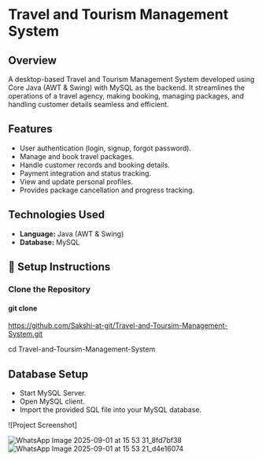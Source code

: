 # Travel and Tourism Management System

## Overview
A desktop-based Travel and Tourism Management System developed using Core Java (AWT & Swing) with MySQL as the backend. It streamlines the operations of a travel agency, making booking, managing packages, and handling customer details seamless and efficient.

## Features
- User authentication (login, signup, forgot password).
- Manage and book travel packages.
- Handle customer records and booking details.
- Payment integration and status tracking.
- View and update personal profiles.
- Provides package cancellation and progress tracking.

## Technologies Used
- **Language:** Java (AWT & Swing)  
- **Database:** MySQL

## 🔧 Setup Instructions
### Clone the Repository
#### git clone 
https://github.com/Sakshi-at-git/Travel-and-Toursim-Management-System.git

cd Travel-and-Toursim-Management-System

## Database Setup

- Start MySQL Server.
- Open MySQL client.
- Import the provided SQL file into your MySQL database.


![Project Screenshot]


![WhatsApp Image 2025-09-01 at 15 53 31_8fd7bf38](https://github.com/user-attachments/assets/250c1e0c-27ec-415a-9e89-e34a664067bf)
![WhatsApp Image 2025-09-01 at 15 53 21_d4e16074](https://github.com/user-attachments/assets/2d7e7697-9149-4f49-86a4-09138c0b4c3c)







